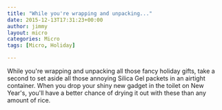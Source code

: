 ```yaml
---
title: "While you're wrapping and unpacking..."
date: 2015-12-13T17:31:23+00:00
author: jimmy
layout: micro
categories: Micro
tags: [Micro, Holiday]

---
```

While you're wrapping and unpacking all those fancy holiday gifts, take a second to set aside all those annoying Silica Gel packets in an airtight container. When you drop your shiny new gadget in the toilet on New Year's, you'll have a better chance of drying it out with these than any amount of rice.